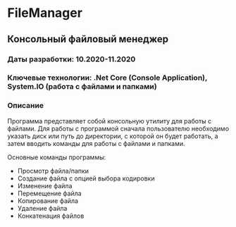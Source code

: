 # FileManager
## Консольный файловый менеджер

### Даты разработки: 10.2020-11.2020

### Ключевые технологии: .Net Core (Console Application), System.IO (работа с файлами и папками)

### Описание

Программа представляет собой консольную утилиту для работы с файлами. Для работы с программой сначала пользователю необходимо указать диск или путь до директории, с которой он будет работать, а затем вводить команды для работы с файлами и папками. 

Основные команды программы: 
* Просмотр файла/папки
* Создание файла с опцией выбора кодировки
* Изменение файла
* Перемещение файла
* Копирование файла
* Удаление файла
* Конкатенация файлов
